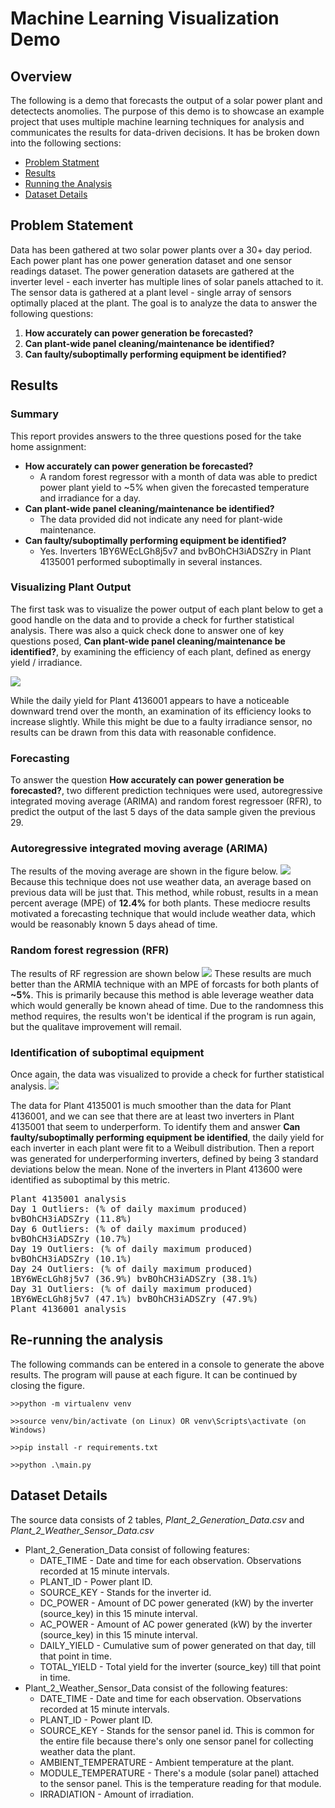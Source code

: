 # Machine Learning Visualization Demo

## Overview
The following is a demo that forecasts the output of a solar power plant and detectects anomolies. The purpose of this demo is to showcase an example project that uses multiple machine learning techniques for analysis and communicates the results for data-driven decisions. It has be broken down into the following sections:
* [Problem Statment](#problem-statement)
* [Results](#results)
* [Running the Analysis](#re-running-the-analysis)
* [Dataset Details](#dataset-details)

## Problem Statement<a id="problem-statement"></a>
Data has been gathered at two solar power plants over a 30+ day period. Each power plant has one power generation dataset and one sensor readings dataset. The power generation datasets are gathered at the inverter level - each inverter has multiple lines of solar panels attached to it. The sensor data is gathered at a plant level - single array of sensors optimally placed at the plant. The goal is to analyze the data to answer the following questions:

1. **How accurately can power generation be forecasted?**
2. **Can plant-wide panel cleaning/maintenance be identified?**
3. **Can faulty/suboptimally performing equipment be identified?**

## Results<a id="results"></a>
### Summary
This report provides answers to the three questions posed for the take home assignment:
 * **How accurately can power generation be forecasted?**
     * A random forest regressor with a month of data was able to predict power plant yield to ~5% when given the forecasted temperature and irradiance for a day.
 * **Can plant-wide panel cleaning/maintenance be identified?**
     * The data provided did not indicate any need for plant-wide maintenance. 
 * **Can faulty/suboptimally performing equipment be identified?**
     * Yes. Inverters 1BY6WEcLGh8j5v7 and bvBOhCH3iADSZry in Plant 4135001 performed suboptimally in several instances.

### Visualizing Plant Output
The first task was to visualize the power output of each plant below to get a good handle on the data and to provide a check for further statistical analysis. There was also a quick check done to answer one of key questions posed, **Can plant-wide panel cleaning/maintenance be identified?**, by examining the efficiency of each plant, defined as energy yield / irradiance.

![](./demo-results/Figure_1.png)

While the daily yield for Plant 4136001 appears to have a noticeable downward trend over the month, an examination of its efficiency looks to increase slightly. While this might be due to a faulty irradiance sensor, no results can be drawn from this data with reasonable confidence.

### Forecasting
To answer the question **How accurately can power generation be forecasted?**, two different prediction techniques were used, autoregressive integrated moving average (ARIMA) and random forest regressoer (RFR), to predict the output of the last 5 days of the data sample given the previous 29.

### Autoregressive integrated moving average (ARIMA)
The results of the moving average are shown in the figure below. 
![](./demo-results/Figure_2.png)
Because this technique does not use weather data, an average based on previous data will be just that. This method, while robust, results in a mean percent average (MPE) of **12.4%** for both plants. These mediocre results motivated a forecasting technique that would include weather data, which would be reasonably known 5 days ahead of time.

### Random forest regression (RFR)
The results of RF regression are shown below
![](./demo-results/Figure_3.png)
These results are much better than the ARMIA technique with an MPE of forcasts for both plants of **~5%**. This is primarily because this method is able leverage weather data which would generally be known ahead of time. Due to the randomness this method requires, the results won't be identical if the program is run again, but the qualitave improvement will remail.

### Identification of suboptimal equipment
Once again, the data was visualized to provide a check for further statistical analysis.
![](./demo-results/Figure_4.png)

The data for Plant 4135001 is much smoother than the data for Plant 4136001, and we can see that there are at least two inverters in Plant 4135001 that seem to underperform. To identify them and answer **Can faulty/suboptimally performing equipment be identified**, the daily yield for each inverter in each plant were fit to a Weibull distribution. Then a report was generated for underperforming inverters, defined by being 3 standard deviations below the mean. None of the inverters in Plant 413600 were identified as suboptimal by this metric.

<pre>
Plant 4135001 analysis
Day 1 Outliers: (% of daily maximum produced)
bvBOhCH3iADSZry (11.8%)
Day 6 Outliers: (% of daily maximum produced)
bvBOhCH3iADSZry (10.7%)
Day 19 Outliers: (% of daily maximum produced)
bvBOhCH3iADSZry (10.1%)
Day 24 Outliers: (% of daily maximum produced)
1BY6WEcLGh8j5v7 (36.9%) bvBOhCH3iADSZry (38.1%)
Day 31 Outliers: (% of daily maximum produced)
1BY6WEcLGh8j5v7 (47.1%) bvBOhCH3iADSZry (47.9%)
Plant 4136001 analysis
</pre>

## Re-running the analysis <a id="re-run-analysis"></a>
The following commands can be entered in a console to generate the above results. The program will pause at each figure. It can be continued by closing the figure.

`>>python -m virtualenv venv`

`>>source venv/bin/activate (on Linux) OR venv\Scripts\activate (on Windows)`

`>>pip install -r requirements.txt`

`>>python .\main.py`

## Dataset Details <a id="dataset-details"></a>
The source data consists of 2 tables, *Plant_2_Generation_Data.csv* and *Plant_2_Weather_Sensor_Data.csv*

* Plant_2_Generation_Data consist of following features:
    * DATE_TIME - Date and time for each observation. Observations recorded at 15 minute intervals.
    * PLANT_ID - Power plant ID.
    * SOURCE_KEY - Stands for the inverter id.
    * DC_POWER - Amount of DC power generated (kW) by the inverter (source_key) in this 15 minute interval.
    * AC_POWER - Amount of AC power generated (kW) by the inverter (source_key) in this 15 minute interval.
    * DAILY_YIELD - Cumulative sum of power generated on that day, till that point in time.
    * TOTAL_YIELD - Total yield for the inverter (source_key) till that point in time.
* Plant_2_Weather_Sensor_Data consist of the following features:
    * DATE_TIME - Date and time for each observation. Observations recorded at 15 minute intervals.
    * PLANT_ID - Power plant ID.
    * SOURCE_KEY - Stands for the sensor panel id. This is common for the entire file because there's only one sensor panel for collecting weather data the plant.
    * AMBIENT_TEMPERATURE - Ambient temperature at the plant.
    * MODULE_TEMPERATURE - There's a module (solar panel) attached to the sensor panel. This is the temperature reading for that module.
    * IRRADIATION - Amount of irradiation.
